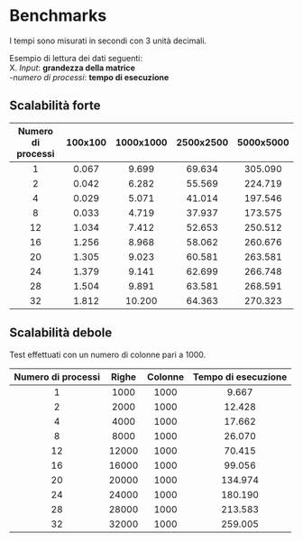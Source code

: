 # Benchmarks

I tempi sono misurati in secondi con 3 unità decimali.

Esempio di lettura dei dati seguenti:\
X. _Input_: **grandezza della matrice**\
-_numero di processi_: **tempo di esecuzione**

## Scalabilità forte

| Numero di processi | 100x100 | 1000x1000 | 2500x2500 | 5000x5000 |
| :----------------: | :-----: | :-------: | :-------: | :-------: |
|         1          |  0.067  |   9.699   |  69.634   |  305.090  |
|         2          |  0.042  |   6.282   |  55.569   |  224.719  |
|         4          |  0.029  |   5.071   |  41.014   |  197.546  |
|         8          |  0.033  |   4.719   |  37.937   |  173.575  |
|         12         |  1.034  |   7.412   |  52.653   |  250.512  |
|         16         |  1.256  |   8.968   |  58.062   |  260.676  |
|         20         |  1.305  |   9.023   |  60.581   |  263.581  |
|         24         |  1.379  |   9.141   |  62.699   |  266.748  |
|         28         |  1.504  |   9.891   |  63.581   |  268.591  |
|         32         |  1.812  |  10.200   |  64.363   |  270.323  |

## Scalabilità debole

Test effettuati con un numero di colonne pari a 1000.

| Numero di processi | Righe | Colonne | Tempo di esecuzione |
| :----------------: | :---: | :-----: | :-----------------: |
|         1          | 1000  |  1000   |        9.667        |
|         2          | 2000  |  1000   |       12.428        |
|         4          | 4000  |  1000   |       17.662        |
|         8          | 8000  |  1000   |       26.070        |
|         12         | 12000 |  1000   |       70.415        |
|         16         | 16000 |  1000   |       99.056        |
|         20         | 20000 |  1000   |       134.974       |
|         24         | 24000 |  1000   |       180.190       |
|         28         | 28000 |  1000   |       213.583       |
|         32         | 32000 |  1000   |       259.005       |
